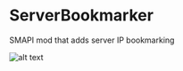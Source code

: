 # ServerBookmarker
SMAPI mod that adds server IP bookmarking

![alt text](https://www.dl.dropboxusercontent.com/s/nbtq5fx2a3ijvxa/bookmark.PNG)
